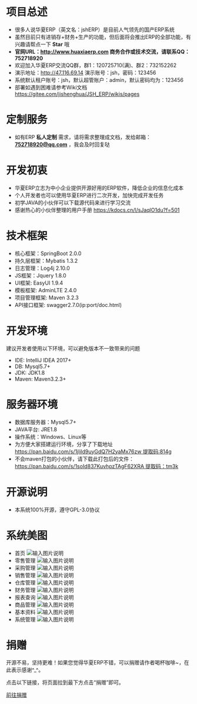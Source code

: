 # 项目总述
* 很多人说华夏ERP（英文名：jshERP）是目前人气领先的国产ERP系统
* 虽然目前只有进销存+财务+生产的功能，但后面将会推出ERP的全部功能，有兴趣请帮点一下 **Star** 哦
* **官网URL：http://www.huaxiaerp.com  商务合作或技术交流，请联系QQ：752718920**
* 欢迎加入华夏ERP交流QQ群，群1：120725710(满)、群2：732152262
* 演示地址：http://47.116.69.14  演示账号：jsh，密码：123456
* 系统默认租户账号：jsh，默认超管账户：admin，默认密码均为：123456
* 部署如遇到困难请参考Wiki文档  https://gitee.com/jishenghua/JSH_ERP/wikis/pages

# 定制服务
* 如有ERP **私人定制** 需求，请将需求整理成文档，发给邮箱： **752718920@qq.com** ，我会及时回复哒

# 开发初衷
* 华夏ERP立志为中小企业提供开源好用的ERP软件，降低企业的信息化成本
* 个人开发者也可以使用华夏ERP进行二次开发，加快完成开发任务
* 初学JAVA的小伙伴可以下载源代码来进行学习交流
* 感谢热心的小伙伴整理的用户手册 https://kdocs.cn/l/sJaqlO1du?f=501

# 技术框架
* 核心框架：SpringBoot 2.0.0
* 持久层框架：Mybatis 1.3.2
* 日志管理：Log4j 2.10.0
* JS框架：Jquery 1.8.0
* UI框架: EasyUI 1.9.4
* 模板框架: AdminLTE 2.4.0
* 项目管理框架: Maven 3.2.3
* API接口框架: swagger2.7.0(ip:port/doc.html)

# 开发环境
建议开发者使用以下环境，可以避免版本不一致带来的问题
* IDE: IntelliJ IDEA 2017+
* DB: Mysql5.7+
* JDK: JDK1.8
* Maven: Maven3.2.3+

# 服务器环境
* 数据库服务器：Mysql5.7+
* JAVA平台: JRE1.8
* 操作系统：Windows、Linux等
* 为方便大家搭建运行环境，分享了下载地址 https://pan.baidu.com/s/1jlild9uyGdQ7H2yaMx76zw 提取码:814g
* 不会maven打包的小伙伴，请下载此打包后的文件：https://pan.baidu.com/s/1soId837KuvhpzTAgF62XRA 提取码：tm3k

# 开源说明
* 本系统100%开源，遵守GPL-3.0协议

# 系统美图
* 首页
![输入图片说明](https://images.gitee.com/uploads/images/2020/0529/231814_369bb779_852955.png "首页.png")
* 零售管理
![输入图片说明](https://images.gitee.com/uploads/images/2020/0529/231841_c9ce6aef_852955.png "零售管理.png")
* 采购管理
![输入图片说明](https://images.gitee.com/uploads/images/2020/0529/231855_c479fab0_852955.png "采购管理.png")
* 销售管理
![输入图片说明](https://images.gitee.com/uploads/images/2020/0529/231921_9c3e50ad_852955.png "销售管理.png")
* 仓库管理
![输入图片说明](https://images.gitee.com/uploads/images/2020/0529/231940_7a92e2d4_852955.png "仓库管理.png")
* 财务管理
![输入图片说明](https://images.gitee.com/uploads/images/2020/0529/231953_fba4f4db_852955.png "财务管理.png")
* 报表查询
![输入图片说明](https://images.gitee.com/uploads/images/2020/0529/232009_804e695f_852955.png "报表查询.png")
* 商品管理
![输入图片说明](https://images.gitee.com/uploads/images/2020/0529/232026_1cb16302_852955.png "商品管理.png")
* 基本资料
![输入图片说明](https://images.gitee.com/uploads/images/2020/0529/232044_61213fdc_852955.png "基本资料.png")
* 系统管理
![输入图片说明](https://images.gitee.com/uploads/images/2020/0529/232101_a502d325_852955.png "系统管理.png")

# 捐赠
开源不易，坚持更难！如果您觉得华夏ERP不错，可以捐赠请作者喝杯咖啡~，在此表示感谢^_^。

点击以下链接，将页面拉到最下方点击“捐赠”即可。

[前往捐赠](https://gitee.com/jishenghua/JSH_ERP)